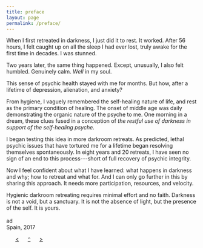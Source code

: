 ```yaml
---
title: preface
layout: page
permalink: /preface/
---
```


When I first retreated in darkness, I just did it to rest. It worked. After 56 hours, I felt caught up on all the sleep I had ever lost, truly awake for the first time in decades. I was stunned.

Two years later, the same thing happened. Except, unusually, I also felt humbled. Genuinely calm. _Well_ in my soul. 

This sense of psychic health stayed with me for months. But how, after a lifetime of depression, alienation, and anxiety?

From hygiene, I vaguely remembered the self-healing nature of life, and rest as the primary condition of healing. The onset of middle age was daily demonstrating the organic nature of the psyche to me. One morning in a dream, these clues fused in a conception of _the restful use of darkness in support of the self-healing psyche_. 

I began testing this idea in more darkroom retreats. As predicted, lethal psychic issues that have tortured me for a lifetime began resolving themselves spontaneously. In eight years and 20 retreats, I have seen no sign of an end to this process---short of full recovery of psychic integrity.

Now I feel confident about what I have learned: what happens in darkness and why; how to retreat and what for. And I can only go further in this by sharing this approach. It needs more participation, resources, and velocity. 

Hygienic darkroom retreating requires minimal effort and no faith. Darkness is not a void, but a sanctuary. It is not the absence of light, but the presence of the self. It is yours.  
&nbsp;  
ad  
Spain, 2017

&nbsp;&nbsp;&nbsp;&nbsp;&nbsp;&nbsp;[&lt;](/foreword)&nbsp;&nbsp;&nbsp;&nbsp;&nbsp;&nbsp;[`^`](/)&nbsp;&nbsp;&nbsp;&nbsp;&nbsp;&nbsp;[&gt;](/introduction)




